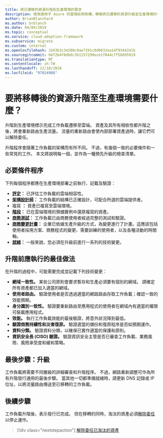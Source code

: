 ```yaml
---
title: 將已遷移的資源升階到生產環境的需求
description: 使用適用于 Azure 的雲端採用架構，瞭解將已遷移的資源升級至生產環境的一般工作和標準必要條件。
author: BrianBlanchard
ms.author: brblanch
ms.date: 04/04/2019
ms.topic: conceptual
ms.service: cloud-adoption-framework
ms.subservice: migrate
ms.custom: internal
ms.openlocfilehash: 1b93b3c3e500c9ae7291c8d0632ea14f9344241b
ms.sourcegitcommit: b6f2b4f8db6c3b1157299ece1f044cff56895919
ms.translationtype: MT
ms.contentlocale: zh-TW
ms.lasthandoff: 12/10/2020
ms.locfileid: "97024988"
---
```

# <a name="what-is-required-to-promote-a-migrated-resource-to-production"></a>要將移轉後的資源升階至生產環境需要什麼？

升階到生產環境標示完成工作負載遷移至雲端。 資產及其所有相依性都升階之後，將會重新路由生產流量。 流量的重新路由會使內部部署資產過時，讓它們可以解除委任。

升階程序會隨著工作負載的架構而有所不同。 不過，有幾個一致的必要條件和一些常見的工作。 本文將說明每一個，並作為一種預先升級的檢查清單。

## <a name="prerequisite-processes"></a>必要條件程序

下列每個程序都應在生產環境部署之前執行、記載及驗證：

- **[評定](../assess/index.md)：** 已評估工作負載的雲端相容性。
- **[架構設計師](../assess/architect.md)：** 工作負載的結構已正確設計，可配合所選的雲端提供者。
- 複寫 **[](../migrate/replicate.md)：** 資產已複寫至雲端環境。
- **[階段](../migrate/stage.md)：** 已在雲端環境的預備實例中還原複寫的資產。
- **[商務測試](./business-test.md)：** 工作負載已由商務使用者經過完整的測試和驗證。
- **[商務變更計畫](./business-change-plan.md)：** 企業已依據生產升級的方式，為變更進行了計畫。這應該包括使用者採用方案、商務程式的變更、需要訓練的使用者，以及各種活動的時間軸。
- **[就緒](./ready.md)：** 一般來說，您必須在升級前進行一系列的技術變更。

## <a name="best-practices-to-execute-prior-to-promotion"></a>升階前應執行的最佳做法

在升階的過程中，可能需要完成並記載下列技術變更：

- **網域一致性。** 某些公司原則會要求暫存和生產必須要有個別的網域。 請確定所有資產都已加入適當的網域。
- **使用者路由。** 驗證使用者是否透過適當的網路路由存取工作負載；確認一致的效能預期。
- **身分識別一致性。** 驗證要重新路由至應用程式的使用者在網域內有適當的權限可裝載應用程式。
- **效能。** 執行工作負載效能的最後驗證，將意外狀況降到最低。
- **驗證商務持續性和災害復原。** 驗證適當的備份和復原程序是否如預期運作。
- **資料分類。** 驗證資料分類，以確保已實作適當的保護和原則。
- **資訊安全長 (CISO) 驗證。** 驗證資訊安全主管是否已審查工作負載、業務風險、風險承受度和緩和策略。

## <a name="final-step-promote"></a>最後步驟：升級

工作負載將需要不同層級的詳細審查和升階程序。 不過，網路重新調整可作為所有升階發行通用的最後步驟。 當其他一切都準備就緒時，請更新 DNS 記錄或 IP 位址，以將流量路由傳送至已移轉的工作負載。

## <a name="next-steps"></a>後續步驟

工作負載升階後，表示發行已完成。 但在移轉的同時，淘汰的資產必須[解除委任](./decommission.md)以停止運作。

> [!div class="nextstepaction"]
> [解除委任已淘汰的資產](./decommission.md)
